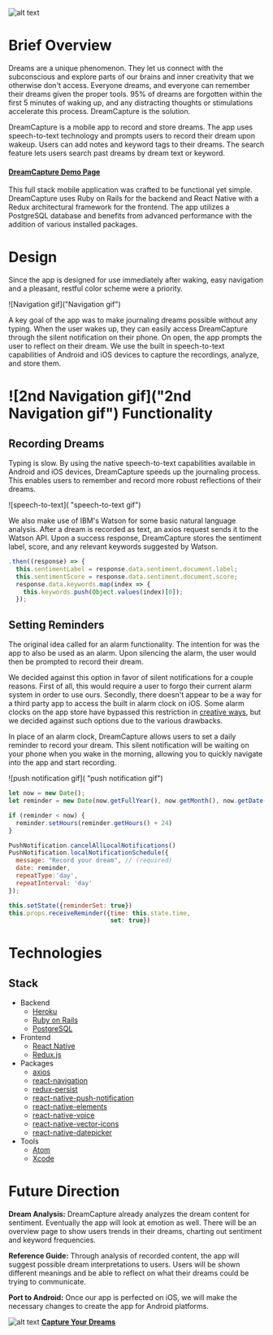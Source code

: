 ![alt text](https://res.cloudinary.com/make-anything/image/upload/c_scale,h_400/v1508102268/DreamCaptureLong_twzq3b.jpg "DreamCapture Logo")


Brief Overview
==

Dreams are a unique phenomenon. They let us connect with the subconscious and explore parts of our brains and inner creativity that we otherwise don't access. Everyone dreams, and everyone can remember their dreams given the proper tools. 95% of dreams are forgotten within the first 5 minutes of waking up, and any distracting thoughts or stimulations accelerate this process. DreamCapture is the solution.

DreamCapture is a mobile app to record and store dreams.  The app uses speech-to-text technology and prompts users to record their dream upon wakeup. Users can add notes and keyword tags to their dreams. The search feature lets users search past dreams by dream text or keyword.  
####   [DreamCapture Demo Page](http://www.dream-capture.com "DreamCapture Demo Page")

This full stack mobile application was crafted to be functional yet simple.  DreamCapture uses Ruby on Rails for the backend and React Native with a Redux architectural framework for the frontend.  The app utilizes a PostgreSQL database and benefits from advanced performance with the addition of various installed packages.

Design
==

Since the app is designed for use immediately after waking, easy navigation and a pleasant, restful color scheme were a priority.

![Navigation gif]("Navigation gif")

A key goal of the app was to make journaling dreams possible without any typing. When the user wakes up, they can easily access DreamCapture through the silent notification on their phone.  On open, the app prompts the user to reflect on their dream. We use the built in speech-to-text capabilities of Android and iOS devices to capture the recordings, analyze, and store them.


![2nd Navigation gif]("2nd Navigation gif")
Functionality
==

## Recording Dreams

Typing is slow. By using the native speech-to-text capabilities available in Android and iOS devices, DreamCapture speeds up the journaling process. This enables users to remember and record more robust reflections of their dreams.

![speech-to-text](
  "speech-to-text gif")

We also make use of IBM's Watson for some basic natural language analysis. After a dream is recorded as text, an axios request sends it to the Watson API. Upon a success response, DreamCapture stores the sentiment label, score, and any relevant keywords suggested by Watson.

```javascript
.then((response) => {
  this.sentimentLabel = response.data.sentiment.document.label;
  this.sentimentScore = response.data.sentiment.document.score;
  response.data.keywords.map(index => {
    this.keywords.push(Object.values(index)[0]);
  });
  ```

## Setting Reminders

The original idea called for an alarm functionality. The intention for was the app to also be used as an alarm. Upon silencing the alarm, the user would then be prompted to record their dream.

We decided against this option in favor of silent notifications for a couple reasons. First of all, this would require a user to forgo their current alarm system in order to use ours. Secondly, there doesn't appear to be a way for a third party app to access the built in alarm clock on iOS. Some alarm clocks on the app store have bypassed this restriction in [creative ways](https://oleb.net/blog/2014/02/alarm-clock-apps-ios/), but we decided against such options due to the various drawbacks.

In place of an alarm clock, DreamCapture allows users to set a daily reminder to record your dream. This silent notification will be waiting on your phone when you wake in the morning, allowing you to quickly navigate into the app and start recording.

![push notification gif](
  "push notification gif")


```javascript
let now = new Date();
let reminder = new Date(now.getFullYear(), now.getMonth(), now.getDate(), hour, minutes)

if (reminder < now) {
  reminder.setHours(reminder.getHours() + 24)
}
```
```javascript
PushNotification.cancelAllLocalNotifications()
PushNotification.localNotificationSchedule({
  message: "Record your dream", // (required)
  date: reminder,
  repeatType:'day',
  repeatInterval: 'day'
});

this.setState({reminderSet: true})
this.props.receiveReminder({time: this.state.time,
                            set: true})
  ````

Technologies
==
## Stack
- Backend
  - [Heroku](https://www.heroku.com/)
  - [Ruby on Rails](http://rubyonrails.org/)
  - [PostgreSQL](https://www.postgresql.org/)
- Frontend
  - [React Native](https://facebook.github.io/react-native/)
  - [Redux.js](http://redux.js.org/)
- Packages
  - [axios](https://github.com/axios/axios)
  - [react-navigation](https://reactnavigation.org/)
  - [redux-persist](https://github.com/rt2zz/redux-persist)
  - [react-native-push-notification](https://github.com/zo0r/react-native-push-notification)
  - [react-native-elements](https://github.com/react-native-training/react-native-elements)
  - [react-native-voice](https://www.npmjs.com/package/react-native-voice)
  - [react-native-vector-icons](https://github.com/oblador/react-native-vector-icons)
  - [react-native-datepicker](https://github.com/xgfe/react-native-datepicker)
- Tools
  - [Atom](https://atom.io/)
  - [Xcode](https://developer.apple.com/xcode/)

Future Direction
==

**Dream Analysis:**
DreamCapture already analyzes the dream content for sentiment. Eventually the app will look at emotion as well.  There will be an overview page to show users trends in their dreams, charting out sentiment and keyword frequencies.

**Reference Guide:**
Through analysis of recorded content, the app will suggest possible dream interpretations to users. Users will be shown different meanings and be able to reflect on what their dreams could be trying to communicate.

**Port to Android:**
Once our app is perfected on iOS, we will make the necessary changes to create the app for Android platforms.

 ![alt text](https://res.cloudinary.com/make-anything/image/upload/c_scale,h_116/v1508103105/DreamFaviconLarge_a45tgh.png
 "DreamCapture Logo") **[Capture Your Dreams](https://www.dream-capture.com "DreamCapture")**
